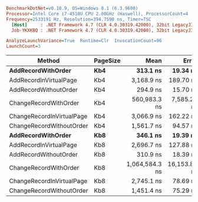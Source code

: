 ``` ini

BenchmarkDotNet=v0.10.9, OS=Windows 8.1 (6.3.9600)
Processor=Intel Core i7-4510U CPU 2.00GHz (Haswell), ProcessorCount=4
Frequency=2533191 Hz, Resolution=394.7590 ns, Timer=TSC
  [Host]     : .NET Framework 4.7 (CLR 4.0.30319.42000), 32bit LegacyJIT-v4.7.2053.0
  Job-YKXKBQ : .NET Framework 4.7 (CLR 4.0.30319.42000), 32bit LegacyJIT-v4.7.2053.0

AnalyzeLaunchVariance=True  Runtime=Clr  InvocationCount=96  
LaunchCount=3  

```
 |                    Method | PageSize |           Mean |        Error |       StdDev |         Median |
 |-------------------------- |--------- |---------------:|-------------:|-------------:|---------------:|
 |        **AddRecordWithOrder** |      **Kb4** |       **313.1 ns** |     **19.34 ns** |     **81.23 ns** |       **280.6 ns** |
 |    AddRecordInVirtualPage |      Kb4 |     3,168.9 ns |    189.70 ns |    933.31 ns |     2,664.2 ns |
 |     AddRecordWithoutOrder |      Kb4 |       294.9 ns |     15.70 ns |     79.26 ns |       262.6 ns |
 |     ChangeRecordWithOrder |      Kb4 |   560,983.3 ns |  7,585.27 ns | 35,420.78 ns |   550,498.4 ns |
 | ChangeRecordInVirtualPage |      Kb4 |     3,066.9 ns |    162.22 ns |    796.61 ns |     2,675.8 ns |
 |  ChangeRecordWithoutOrder |      Kb4 |     1,561.7 ns |     94.57 ns |    412.60 ns |     1,307.6 ns |
 |        **AddRecordWithOrder** |      **Kb8** |       **346.1 ns** |     **19.39 ns** |     **97.39 ns** |       **294.7 ns** |
 |    AddRecordInVirtualPage |      Kb8 |     2,696.7 ns |    127.88 ns |    624.37 ns |     2,450.6 ns |
 |     AddRecordWithoutOrder |      Kb8 |       310.9 ns |     18.39 ns |     89.81 ns |       268.5 ns |
 |     ChangeRecordWithOrder |      Kb8 | 1,064,584.3 ns | 16,153.83 ns | 41,698.19 ns | 1,052,515.0 ns |
 | ChangeRecordInVirtualPage |      Kb8 |     2,745.1 ns |     78.69 ns |    384.93 ns |     2,655.8 ns |
 |  ChangeRecordWithoutOrder |      Kb8 |     1,451.4 ns |     75.29 ns |    330.08 ns |     1,304.9 ns |
